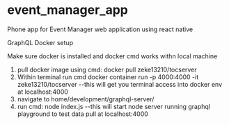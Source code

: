 # event_manager_app
Phone app for Event Manager web application using react native


GraphQL Docker setup

Make sure docker is installed and docker cmd works withn local machine 

1. pull docker image  using cmd: docker pull zeke13210/tocserver
2. Within terminal run cmd docker container run -p 4000:4000 -it zeke13210/tocserver --this will get you terminal access into docker env at localhost:4000
3. navigate to home/development/graphql-server/
4. run cmd: node index.js --this will start node server running graphql playground to test data pull at localhost:4000
